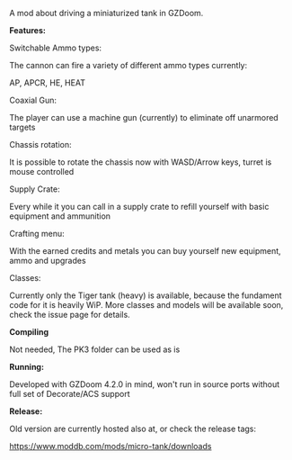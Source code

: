 A mod about driving a miniaturized tank in GZDoom. 

**Features:**

Switchable Ammo types:

The cannon can fire a variety of different ammo types currently:

AP, APCR, HE, HEAT

Coaxial Gun:

The player can use a machine gun (currently) to eliminate off unarmored targets

Chassis rotation:

It is possible to rotate the chassis now with WASD/Arrow keys, turret is mouse controlled

Supply Crate:

Every while it you can call in a supply crate to refill yourself with basic equipment and ammunition

Crafting menu:

With the earned credits and metals you can buy yourself new equipment, ammo and upgrades

Classes:

Currently only the Tiger tank (heavy) is available, because the fundament code for it is heavily WiP. More classes and models will be available soon, check the issue page for details. 


**Compiling**

Not needed, The PK3 folder can be used as is 

**Running:**

Developed with GZDoom 4.2.0 in mind, won't run in source ports without full set of Decorate/ACS support

**Release:**

Old version are currently hosted also at, or check the release tags:

https://www.moddb.com/mods/micro-tank/downloads






